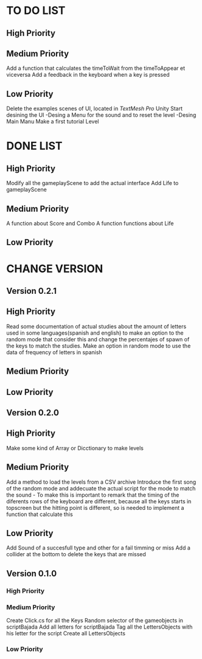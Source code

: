 # TO DO LIST

## High Priority


## Medium Priority
Add a function that calculates the timeToWait from the timeToAppear et viceversa
Add a feedback in the keyboard when a key is pressed

## Low Priority
Delete the examples scenes of UI, located in *TextMesh Pro* Unity
Start desining the UI
    -Desing a Menu for the sound and to reset the level
    -Desing Main Manu
Make a first tutorial Level

# DONE LIST

## High Priority
Modify all the gameplayScene to add the actual interface
Add Life to gameplayScene

## Medium Priority
A function about Score and Combo
A function functions about Life

## Low Priority

# CHANGE VERSION
## Version 0.2.1
## High Priority
Read some documentation of actual studies about the amount of letters used in some languages(spanish and english) to make an option to the random mode that consider this and change the percentajes of spawn of the keys to match the studies.
Make an option in random mode to use the data of frequency of letters in spanish
## Medium Priority
## Low Priority

## Version 0.2.0
## High Priority
Make some kind of Array or Dicctionary to make levels
## Medium Priority
Add a method to load the levels from a CSV archive
Introduce the first song of the random mode and addecuate the actual script for the mode to match the sound
    - To make this is important to remark that the timing of the diferents rows of the keyboard are different, because all the keys starts in topscreen but the hitting point is different, so is needed to implement a function that calculate this
## Low Priority
Add Sound of a succesfull type and other for a fail timming or miss
Add a collider at the bottom to delete the keys that are missed

## Version 0.1.0 

### High Priority

### Medium Priority
Create Click.cs for all the Keys
Random selector of the gameobjects in scriptBajada
Add all letters for scriptBajada
Tag all the LettersObjects with his letter for the script
Create all LettersObjects

### Low Priority

